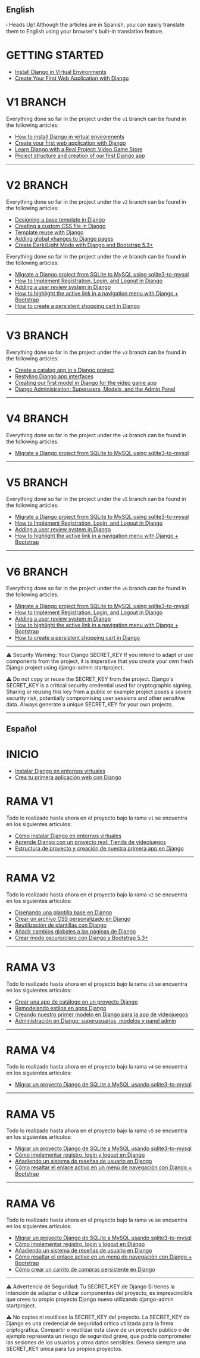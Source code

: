 ## English

ℹ️ Heads Up!
Although the articles are in Spanish, you can easily translate them to English using your browser's built-in translation feature.

# GETTING STARTED

- [Install Django in Virtual Environments](https://programacionfacil.org/blog/instalar-django-en-entornos-virtuales/)
- [Create Your First Web Application with Django](https://programacionfacil.org/blog/crea-tu-primera-aplicacion-web-con-django/)

# V1 BRANCH

Everything done so far in the project under the `v1` branch can be found in the following articles:

- [How to install Django in virtual environments](https://programacionfacil.org/blog/instalar-django-en-entornos-virtuales/)
- [Create your first web application with Django](https://programacionfacil.org/blog/crea-tu-primera-aplicacion-web-con-django/)
- [Learn Django with a Real Project: Video Game Store](https://programacionfacil.org/blog/aprende-django-con-un-proyecto-real-tienda-de-videojuegos/)
- [Project structure and creation of our first Django app](https://programacionfacil.org/blog/estructura-de-proyecto-y-creacion-de-nuestra-primera-app-en-django/)

---

# V2 BRANCH

Everything done so far in the project under the `v2` branch can be found in the following articles:

- [Designing a base template in Django](https://programacionfacil.org/blog/disenando-una-plantilla-base-en-django/)
- [Creating a custom CSS file in Django](https://programacionfacil.org/blog/crear-un-archivo-css-personalizado-en-django/)
- [Template reuse with Django](https://programacionfacil.org/blog/reutilizacion-de-plantillas-con-django/)
- [Adding global vhanges to Django pages](https://programacionfacil.org/blog/anadir-cambios-globales-a-las-paginas-de-django/)
- [Create Dark/Light Mode with Django and Bootstrap 5.3+](https://programacionfacil.org/blog/crear-modo-oscuro-claro-con-django-y-bootstrap-5-3/)

Everything done so far in the project under the `v6` branch can be found in the following articles:

- [Migrate a Django project from SQLite to MySQL using sqlite3-to-mysql](https://programacionfacil.org/blog/migrar-un-proyecto-django-de-sqlite-a-mysql-usando-sqlite3-to-mysql/)
- [How to Implement Registration, Login, and Logout in Django](https://programacionfacil.org/blog/como-implementar-registro-login-y-logout-en-django/)
- [Adding a user review system in Django](https://programacionfacil.org/blog/anadiendo-un-sistema-de-resenas-de-usuario-en-django/)
- [How to highlight the active link in a navigation menu with Django + Bootstrap](https://programacionfacil.org/blog/como-resaltar-el-enlace-activo-en-un-menu-de-navegacion-con-django-bootstrap/)
- [How to create a persistent shopping cart in Django](https://programacionfacil.org/blog/como-crear-un-carrito-de-compras-persistente-en-django/)

---

# V3 BRANCH

Everything done so far in the project under the `v3` branch can be found in the following articles:

- [Create a catalog app in a Django project](https://programacionfacil.org/blog/crear-una-app-de-catalogo-en-un-proyecto-django/)
- [Restyling Django app interfaces](https://programacionfacil.org/blog/remodelando-estilos-en-apps-django/)
- [Creating our first model in Django for the video game app](https://programacionfacil.org/blog/creando-nuestro-primer-modelo-en-django-para-la-app-de-videojuegos/)
- [Django Administration: Superusers, Models, and the Admin Panel](https://programacionfacil.org/blog/administracion-en-django-superusuarios-modelos-y-panel-admin/)

---

# V4 BRANCH

Everything done so far in the project under the `v4` branch can be found in the following articles:

- [Migrate a Django project from SQLite to MySQL using sqlite3-to-mysql](https://programacionfacil.org/blog/migrar-un-proyecto-django-de-sqlite-a-mysql-usando-sqlite3-to-mysql/)

---

# V5 BRANCH

Everything done so far in the project under the `v5` branch can be found in the following articles:

- [Migrate a Django project from SQLite to MySQL using sqlite3-to-mysql](https://programacionfacil.org/blog/migrar-un-proyecto-django-de-sqlite-a-mysql-usando-sqlite3-to-mysql/)
- [How to Implement Registration, Login, and Logout in Django](https://programacionfacil.org/blog/como-implementar-registro-login-y-logout-en-django/)
- [Adding a user review system in Django](https://programacionfacil.org/blog/anadiendo-un-sistema-de-resenas-de-usuario-en-django/)
- [How to highlight the active link in a navigation menu with Django + Bootstrap](https://programacionfacil.org/blog/como-resaltar-el-enlace-activo-en-un-menu-de-navegacion-con-django-bootstrap/)

---

# V6 BRANCH

Everything done so far in the project under the `v6` branch can be found in the following articles:

- [Migrate a Django project from SQLite to MySQL using sqlite3-to-mysql](https://programacionfacil.org/blog/migrar-un-proyecto-django-de-sqlite-a-mysql-usando-sqlite3-to-mysql/)
- [How to Implement Registration, Login, and Logout in Django](https://programacionfacil.org/blog/como-implementar-registro-login-y-logout-en-django/)
- [Adding a user review system in Django](https://programacionfacil.org/blog/anadiendo-un-sistema-de-resenas-de-usuario-en-django/)
- [How to highlight the active link in a navigation menu with Django + Bootstrap](https://programacionfacil.org/blog/como-resaltar-el-enlace-activo-en-un-menu-de-navegacion-con-django-bootstrap/)
- [How to create a persistent shopping cart in Django](https://programacionfacil.org/blog/como-crear-un-carrito-de-compras-persistente-en-django/)


---

⚠️ Security Warning: Your Django SECRET_KEY
If you intend to adapt or use components from the project, it is imperative that you create your own fresh Django project using django-admin startproject.

⚠️ Do not copy or reuse the SECRET_KEY from the project. Django's SECRET_KEY is a critical security credential used for cryptographic signing. Sharing or reusing this key from a public or example project poses a severe security risk, potentially compromising user sessions and other sensitive data. Always generate a unique SECRET_KEY for your own projects.

---

## Español

# INICIO

- [Instalar Django en entornos virtuales](https://programacionfacil.org/blog/instalar-django-en-entornos-virtuales/)
- [Crea tu primera aplicación web con Django](https://programacionfacil.org/blog/crea-tu-primera-aplicacion-web-con-django/)

# RAMA V1

Todo lo realizado hasta ahora en el proyecto bajo la rama `v1` se encuentra en los siguientes artículos:

- [Cómo instalar Django en entornos virtuales](https://programacionfacil.org/blog/instalar-django-en-entornos-virtuales/)
- [Aprende Django con un proyecto real: Tienda de videojuegos](https://programacionfacil.org/blog/aprende-django-con-un-proyecto-real-tienda-de-videojuegos/)
- [Estructura de proyecto y creación de nuestra primera app en Django](https://programacionfacil.org/blog/estructura-de-proyecto-y-creacion-de-nuestra-primera-app-en-django/)

---

# RAMA V2

Todo lo realizado hasta ahora en el proyecto bajo la rama `v2` se encuentra en los siguientes artículos:

- [Diseñando una plantilla base en Django](https://programacionfacil.org/blog/disenando-una-plantilla-base-en-django/)
- [Crear un archivo CSS personalizado en Django](https://programacionfacil.org/blog/crear-un-archivo-css-personalizado-en-django/)
- [Reutilización de plantillas con Django](https://programacionfacil.org/blog/reutilizacion-de-plantillas-con-django/)
- [Añadir cambios globales a las páginas de Django](https://programacionfacil.org/blog/anadir-cambios-globales-a-las-paginas-de-django/)
- [Crear modo oscuro/claro con Django y Bootstrap 5.3+](https://programacionfacil.org/blog/crear-modo-oscuro-claro-con-django-y-bootstrap-5-3/)

---

# RAMA V3

Todo lo realizado hasta ahora en el proyecto bajo la rama `v3` se encuentra en los siguientes artículos:

- [Crear una app de catálogo en un proyecto Django](https://programacionfacil.org/blog/crear-una-app-de-catalogo-en-un-proyecto-django/)
- [Remodelando estilos en apps Django](https://programacionfacil.org/blog/remodelando-estilos-en-apps-django/)
- [Creando nuestro primer modelo en Django para la app de videojuegos](https://programacionfacil.org/blog/creando-nuestro-primer-modelo-en-django-para-la-app-de-videojuegos/)
- [Administración en Django: superusuarios, modelos y panel admin](https://programacionfacil.org/blog/administracion-en-django-superusuarios-modelos-y-panel-admin/)

---

# RAMA V4

Todo lo realizado hasta ahora en el proyecto bajo la rama `v4` se encuentra en los siguientes artículos:

- [Migrar un proyecto Django de SQLite a MySQL usando sqlite3-to-mysql](https://programacionfacil.org/blog/migrar-un-proyecto-django-de-sqlite-a-mysql-usando-sqlite3-to-mysql/)

---

# RAMA V5

Todo lo realizado hasta ahora en el proyecto bajo la rama `v5` se encuentra en los siguientes artículos:

- [Migrar un proyecto Django de SQLite a MySQL usando sqlite3-to-mysql](https://programacionfacil.org/blog/migrar-un-proyecto-django-de-sqlite-a-mysql-usando-sqlite3-to-mysql/)
- [Cómo implementar registro, login y logout en Django](https://programacionfacil.org/blog/como-implementar-registro-login-y-logout-en-django/)
- [Añadiendo un sistema de reseñas de usuario en Django](https://programacionfacil.org/blog/anadiendo-un-sistema-de-resenas-de-usuario-en-django/)
- [Cómo resaltar el enlace activo en un menú de navegación con Django + Bootstrap](https://programacionfacil.org/blog/como-resaltar-el-enlace-activo-en-un-menu-de-navegacion-con-django-bootstrap/)

---

# RAMA V6

Todo lo realizado hasta ahora en el proyecto bajo la rama `v6` se encuentra en los siguientes artículos:

- [Migrar un proyecto Django de SQLite a MySQL usando sqlite3-to-mysql](https://programacionfacil.org/blog/migrar-un-proyecto-django-de-sqlite-a-mysql-usando-sqlite3-to-mysql/)
- [Cómo implementar registro, login y logout en Django](https://programacionfacil.org/blog/como-implementar-registro-login-y-logout-en-django/)
- [Añadiendo un sistema de reseñas de usuario en Django](https://programacionfacil.org/blog/anadiendo-un-sistema-de-resenas-de-usuario-en-django/)
- [Cómo resaltar el enlace activo en un menú de navegación con Django + Bootstrap](https://programacionfacil.org/blog/como-resaltar-el-enlace-activo-en-un-menu-de-navegacion-con-django-bootstrap/)
- [Cómo crear un carrito de compras persistente en Django](https://programacionfacil.org/blog/como-crear-un-carrito-de-compras-persistente-en-django/)

---

⚠️ Advertencia de Seguridad: Tu SECRET_KEY de Django
Si tienes la intención de adaptar o utilizar componentes del proyecto, es imprescindible que crees tu propio proyecto Django nuevo utilizando django-admin startproject.

⚠️ No copies ni reutilices la SECRET_KEY del proyecto. La SECRET_KEY de Django es una credencial de seguridad crítica utilizada para la firma criptográfica. Compartir o reutilizar esta clave de un proyecto público o de ejemplo representa un riesgo de seguridad grave, que podría comprometer las sesiones de los usuarios y otros datos sensibles. Genera siempre una SECRET_KEY única para tus propios proyectos.
